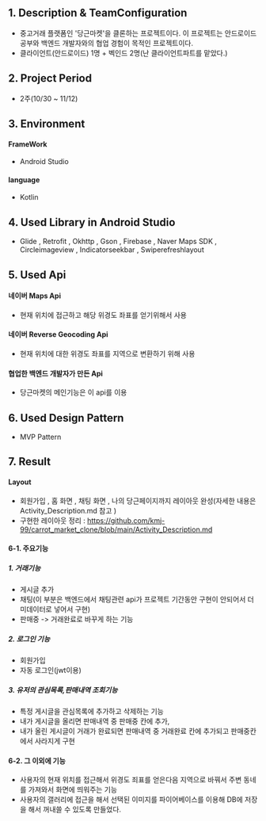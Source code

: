 ## 1. Description & TeamConfiguration 
- 중고거래 플랫폼인 '당근마켓'을 클론하는 프로젝트이다. 이 프로젝트는 안드로이드 공부와 백엔드 개발자와의 협업 경험이 목적인 프로젝트이다.
- 클라이언트(안드로이드) 1명 + 벡인드 2명(난 클라이언트파트를 맡았다.)

## 2. Project Period
- 2주(10/30 ~ 11/12)
## 3. Environment
#### FrameWork
- Android Studio 
#### language
- Kotlin

## 4. Used Library in Android Studio
- Glide , Retrofit , Okhttp , Gson , Firebase , Naver Maps SDK , Circleimageview , Indicatorseekbar , Swiperefreshlayout

## 5. Used Api
#### 네이버 Maps Api
- 현재 위치에 접근하고 해당 위경도 좌표를 얻기위해서 사용 
#### 네이버 Reverse Geocoding Api
- 현재 위치에 대한 위경도 좌표를 지역으로 변환하기 위해 사용
#### 협업한 백엔드 개발자가 만든 Api
- 당근마켓의 메인기능은 이 api를 이용 
 
## 6. Used Design Pattern
- MVP Pattern  
## 7. Result
#### Layout
- 회원가입 , 홈 화면 , 채팅 화면 , 나의 당근페이지까지 레이아웃 완성(자세한 내용은 Activity_Description.md 참고 )
- 구현한 레이아웃 정리 : https://github.com/kmj-99/carrot_market_clone/blob/main/Activity_Description.md 
#### 6-1. 주요기능
##### 1. 거래기능
  - 게시글 추가
  - 채팅(이 부분은 백엔드에서 채팅관련 api가 프로젝트 기간동안 구현이 안되어서 더미데이터로 넣어서 구현)
  -  판매중 -> 거래완료로 바꾸게 하는 기능   
##### 2. 로그인 기능
  - 회원가입
  - 자동 로그인(jwt이용)
##### 3. 유저의 관심목록,판매내역 조회기능
  - 특정 게시글을 관심목록에 추가하고 삭제하는 기능
  - 내가 게시글을 올리면 판매내역 중 판매중 칸에 추가,
  - 내가 올린 게시글이 거래가 완료되면 판매내역 중 거래완료 칸에 추가되고 판매중칸에서 사라지게 구현

#### 6-2. 그 이외에 기능
- 사용자의 현재 위치를 접근해서 위경도 죄표를 얻은다음 지역으로 바꿔서 주변 동네를 가져와서 화면에 띄워주는 기능
- 사용자의 갤러리에 접근을 해서 선택된 이미지를 파이어베이스를 이용해 DB에 저장을 해서 꺼내쓸 수 있도록 만들었다.
